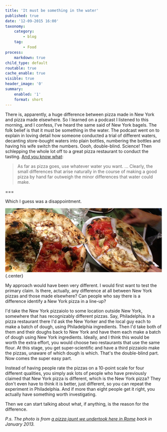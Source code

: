 ```yaml
---
title: 'It must be something in the water'
published: true
date: '12-09-2015 16:00'
taxonomy:
    category:
        - blog
    tag:
        - Food
process:
    markdown: true
child_type: default
routable: true
cache_enable: true
visible: true
header_image: '0'
summary:
    enabled: '1'
    format: short
---
```


There is, apparently, a huge difference between pizza made in New York and pizza made elsewhere. So I learned on a podcast I listened to this morning, and I confess, I've heard the same said of New York bagels. The folk belief is that it must be something in the water. The podcast went on to explain in loving detail how someone conducted a trial of different waters, decanting store-bought waters into plain bottles, numbering the bottles and having his wife switch the numbers. Oooh, double-blind. Science! Then schlepping the whole lot off to a great pizza restaurant to conduct the tasting. [And you know what][seriouseats]:

> As far as pizza goes, use whatever water you want. ... Clearly, the small differences that arise naturally in the course of making a good pizza by hand far outweigh the minor differences that water could make.

===

Which I guess was a disappointment.

![Pizza night](pizza.png "Pizza!") {.center}

My approach would have been very different. I would first want to test the primary claim. Is there, actually, any difference at all between New York pizzas and those made elsewhere? Can people who say there is a difference identify a New York pizza in a line-up? 

I'd take the New York pizzaiolo to some location outside New York, somewhere that has recognizably different pizzas. Say, Philadelphia. In a pizza restaurant there I'd ask the New Yorker and the local guy each to make a batch of dough, using Philadelphia ingredients. Then I'd take both of them and their doughs back to New York and have them each make a batch of dough using New York ingredients. Ideally, and I think this would be worth the extra effort, you would choose two restaurants that use the same flour. At this stage, you get super-scientific and have a third pizzaiolo make the pizzas, unaware of which dough is which. That's the double-blind part. Now comes the super easy part.

Instead of having people rate the pizzas on a 10-point scale for four different qualities, you simply ask lots of people who have previously claimed that New York pizza is different, which is the New York pizza? They don't even have to think it is better, just different, so you can repeat the experiment in Philadelphia. And if more than eight people get it right, you actually have something worth investigating. 

Then we can start talking about what, if anything, is the reason for the difference.

*P.s. The photo is from [a pizza jaunt we undertook here in Rome][jeremycherfas] back in January 2013.*

[jeremycherfas]: http://www.jeremycherfas.net/blog/pizza-worth-a-detour
[seriouseats]: http://slice.seriouseats.com/archives/2010/01/does-nyc-water-make-a-difference-in-pizza-quality.html